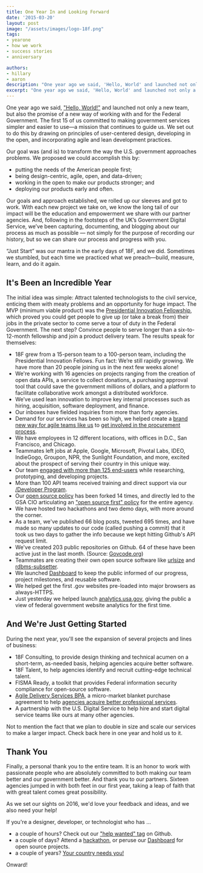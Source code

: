 ```yaml
---
title: One Year In and Looking Forward
date: '2015-03-20'
layout: post
image: "/assets/images/logo-18f.png"
tags:
- yearone
- how we work
- success stories
- anniversary

authors:
- hillary
- aaron
description: "One year ago we said, 'Hello, World' and launched not only a new team, but also the promise of a new way of working with and for the Federal Government. Here's what we've accomplished so far."
excerpt: "One year ago we said, 'Hello, World' and launched not only a new team, but also the promise of a new way of working with and for the Federal Government. Here's what we've accomplished so far."
---
```

One year ago we said, ["Hello, World!"][1]
and launched not only a new team, but also the promise of a new way of
working with and for the Federal Government. The first 15 of us
committed to making government services simpler and easier to use—a
mission that continues to guide us. We set out to do this by drawing on
principles of user-centered design, developing in the open, and
incorporating agile and lean development practices.

Our goal was (and is) to transform the way the U.S. government
approaches problems. We proposed we could accomplish this by:

- putting the needs of the American people first;
- being design-centric, agile, open, and data-driven;
- working in the open to make our products stronger; and
- deploying our products early and often.

Our goals and approach established, we rolled up our sleeves and got to
work. With each new project we take on, we know the long tail of our
impact will be the education and empowerment we share with our partner
agencies. And, following in the footsteps of the UK’s Government Digital
Service, we’ve been capturing, documenting, and blogging about our
process as much as possible — not simply for the purpose of recording
our history, but so we can share our process and progress with you.

“Just Start” was our mantra in the early days of 18F, and we did.
Sometimes we stumbled, but each time we practiced what we preach—build,
measure, learn, and do it again.

## It's Been an Incredible Year

The initial idea was simple: Attract talented technologists to the civil
service, enticing them with meaty problems and an opportunity for huge
impact. The MVP (minimum viable product) was the [Presidential Innovation Fellowship][2], which proved you could get
people to give up (or take a break from) their jobs in the private
sector to come serve a tour of duty in the Federal Government. The next
step? Convince people to serve longer than a six-to-12-month fellowship
and join a product delivery team. The results speak for themselves:

- 18F grew from a 15-person team to a 100-person team, including the
Presidential Innovation Fellows. Fun fact: We’re still rapidly growing.
We have more than 20 people joining us in the next few weeks alone!
- We're working with 16 agencies on projects ranging from the creation
of open data APIs, a service to collect donations, a purchasing approval
tool that could save the government millions of dollars, and a platform
to facilitate collaborative work amongst a distributed workforce.
- We’ve used lean innovation to improve key internal processes such as
hiring, acquisition, software deployment, and finance.
- Our inboxes have fielded inquiries from more than forty agencies.
- Demand for our services has been so high, we helped create a [brand
new way for agile teams like us][3] to [get involved in the procurement
process][4].
- We have employees in 12 different locations, with offices in D.C., San
Francisco, and Chicago.
- Teammates left jobs at Apple, Google, Microsoft, Pivotal Labs, IDEO,
IndieGogo, Groupon, NPR, the Sunlight Foundation, and more, excited
about the prospect of serving their country in this unique way.
- Our team [engaged with more than 125 end-users][5]
while researching, prototyping, and developing projects.
- More than 100 API teams received training and direct support via our
[/Developer Program][6].
- Our [open source policy][7] has been forked 14 times, and directly led to the GSA CIO articulating
an ["open source first" policy][8]
for the entire agency.
- We have hosted two hackathons and two demo days, with more around the
corner.
- As a team, we've published 66 blog posts, tweeted 695 times, and have
made so many updates to our code (called pushing a commit) that it took
us two days to gather the info because we kept hitting Github's API
request limit.
- We've created 203 public repositories on Github. 64 of these have been
active just in the last month. (Source:
[Govcode.org][9])
- Teammates are creating their own open source software like
[urlsize][10] and
[rdbms-subsetter][11].
- We launched [Dashboard][12] to keep the
public informed of our progress, project milestones, and reusable
software.
- We helped get the first .gov websites pre-loaded into major browsers
as always-HTTPS.
- Just yesterday we helped launch
[analytics.usa.gov][13], giving the public a
view of federal government website analytics for the first time.

And We're Just Getting Started
------------------------------

During the next year, you'll see the expansion of several projects and
lines of business:

- 18F Consulting, to provide design thinking and technical acumen on a
short-term, as-needed basis, helping agencies acquire better software.
- 18F Talent, to help agencies identify and recruit cutting-edge
technical talent.
- FISMA Ready, a toolkit that provides Federal information security
compliance for open-source software.
- [Agile Delivery Services BPA][14],
a micro-market blanket purchase agreement to help [agencies acquire
better professional services][15].
- A partnership with the U.S. Digital Service to help hire and start
digital service teams like ours at many other agencies.

Not to mention the fact that we plan to double in size and scale our
services to make a larger impact. Check back here in one year and hold
us to it.

Thank You
---------

Finally, a personal thank you to the entire team. It is an honor to work
with passionate people who are absolutely committed to both making our
team better and our government better. And thank you to our partners.
Sixteen agencies jumped in with both feet in our first year, taking a
leap of faith that with great talent comes great possibility.

As we set our sights on 2016, we'd love your feedback and ideas, and we
also need your help!

If you're a designer, developer, or technologist who has ...

- a couple of hours? Check out our ["help wanted" tag][16]
on Github.
- a couple of days? Attend a [hackathon][17], or peruse our [Dashboard][12] for open
source projects.
- a couple of years? [Your country needs you!][18]

Onward!

[1]: https://18f.gsa.gov/18f/team/culture/2014/03/19/hello-world-we-are-18f/
[2]: http://pif.gsa.gov
[3]: https://18f.gsa.gov/2015/01/08/creating-a-federal-marketplace-for-agile-delivery-services/
[4]: https://18f.gsa.gov/2015/02/12/highlights-from-the-agile-delivery-services-industry-day-events/
[5]: https://speakerdeck.com/18f/user-centered-design-18f-demo-day-9-may-2014
[6]: https://18f.github.io/API-All-the-X/
[7]: https://github.com/18F/open-source-policy
[8]: http://gsablogs.gsa.gov/innovation/2014/08/01/our-guiding-principles/
[9]: https://www.govcode.org/repos
[10]: https://github.com/18F/urlsize
[11]: https://github.com/18F/rdbms-subsetter
[12]: https://18f.gsa.gov/dashboard/
[13]: http://analytics.usa.gov
[14]: https://18f.gsa.gov/2015/01/08/creating-a-federal-marketplace-for-agile-delivery-services/
[15]: https://18f.gsa.gov/2015/02/12/highlights-from-the-agile-delivery-services-industry-day-events/
[16]: https://github.com/search?utf8=%E2%9C%93&q=user%3A18f+label%3A%22help+wanted%22
[17]: http://www.eventbrite.com/e/gov-tech-hack-by-the-people-for-the-people-tickets-16135863803
[18]: https://18f.gsa.gov/2015/02/25/We-Are-Hiring/
